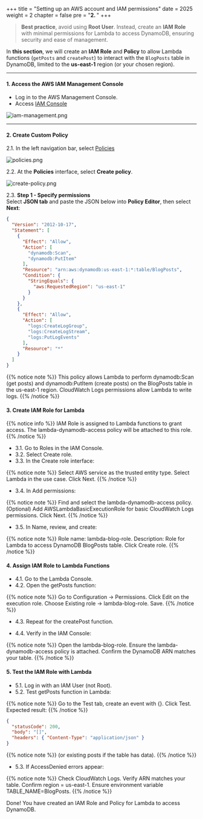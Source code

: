 +++
title = "Setting up an AWS account and IAM permissions"
date = 2025
weight = 2
chapter = false
pre = "<b>2. </b>"
+++

> **Best practice**, avoid using **Root User**. Instead, create an **IAM Role** with minimal permissions for Lambda to access DynamoDB, ensuring security and ease of management.

In **this section**, we will create an **IAM Role** and **Policy** to allow Lambda functions (`getPosts` and `createPost`) to interact with the `BlogPosts` table in DynamoDB, limited to the **us-east-1** region (or your chosen region).

---

#### 1. Access the AWS IAM Management Console
- Log in to the AWS Management Console.
- Access [IAM Console](https://us-east-1.console.aws.amazon.com/iam/home?region=ap-southeast-1#/home)

![iam-management.png](/images/2-Set-Up-AWS-Account-and-IAM-Permissions/2.1.png)

---

#### 2. Create Custom Policy
2.1. In the left navigation bar, select [Policies](https://us-east-1.console.aws.amazon.com/iam/home?region=ap-southeast-1#/policies)

![policies.png](/images/2-Set-Up-AWS-Account-and-IAM-Permissions/2.2.png)

2.2. At the **Policies** interface, select **Create policy**.

![create-policy.png](/images/2-Set-Up-AWS-Account-and-IAM-Permissions/2.3.png)

2.3. **Step 1 - Specify permissions**  
Select **JSON tab** and paste the JSON below into **Policy Editor**, then select **Next**:

```json
{ 
  "Version": "2012-10-17", 
  "Statement": [ 
    { 
      "Effect": "Allow", 
      "Action": [ 
        "dynamodb:Scan", 
        "dynamodb:PutItem" 
      ], 
      "Resource": "arn:aws:dynamodb:us-east-1:*:table/BlogPosts", 
      "Condition": { 
        "StringEquals": { 
          "aws:RequestedRegion": "us-east-1" 
        } 
      } 
    }, 
    { 
      "Effect": "Allow", 
      "Action": [ 
        "logs:CreateLogGroup", 
        "logs:CreateLogStream",
        "logs:PutLogEvents"
      ],
      "Resource": "*"
    }
  ]
}
```
{{% notice note %}}
This policy allows Lambda to perform dynamodb:Scan (get posts) and dynamodb:PutItem (create posts) on the BlogPosts table in the us-east-1 region.
CloudWatch Logs permissions allow Lambda to write logs.
{{% /notice %}}
#### 3. Create IAM Role for Lambda
{{% notice info %}}
IAM Role is assigned to Lambda functions to grant access.
The lambda-dynamodb-access policy will be attached to this role.
{{% /notice %}}

- 3.1. Go to Roles in the IAM Console.
- 3.2. Select Create role.
- 3.3. In the Create role interface:

{{% notice note %}}
Select AWS service as the trusted entity type.
Select Lambda in the use case.
Click Next.
{{% /notice %}}

- 3.4. In Add permissions:

{{% notice note %}}
Find and select the lambda-dynamodb-access policy.
(Optional) Add AWSLambdaBasicExecutionRole for basic CloudWatch Logs permissions.
Click Next.
{{% /notice %}}

- 3.5. In Name, review, and create:

{{% notice note %}}
Role name: lambda-blog-role.
Description: Role for Lambda to access DynamoDB BlogPosts table.
Click Create role.
{{% /notice %}}

#### 4. Assign IAM Role to Lambda Functions
- 4.1. Go to the Lambda Console.
- 4.2. Open the getPosts function:

{{% notice note %}}
Go to Configuration → Permissions.
Click Edit on the execution role.
Choose Existing role → lambda-blog-role.
Save.
{{% /notice %}}

- 4.3. Repeat for the createPost function.

- 4.4. Verify in the IAM Console:

{{% notice note %}}
Open the lambda-blog-role.
Ensure the lambda-dynamodb-access policy is attached.
Confirm the DynamoDB ARN matches your table.
{{% /notice %}}

#### 5. Test the IAM Role with Lambda
- 5.1. Log in with an IAM User (not Root).
- 5.2. Test getPosts function in Lambda:

{{% notice note %}}
Go to the Test tab, create an event with {}.
Click Test.
Expected result:
{{% /notice %}}

```json
{
  "statusCode": 200,
  "body": "[]",
  "headers": { "Content-Type": "application/json" }
}
```
{{% notice note %}}
(or existing posts if the table has data).
{{% /notice %}}

- 5.3. If AccessDenied errors appear:

{{% notice note %}}
Check CloudWatch Logs.
Verify ARN matches your table.
Confirm region = us-east-1.
Ensure environment variable TABLE_NAME=BlogPosts.
{{% /notice %}}


Done! You have created an IAM Role and Policy for Lambda to access DynamoDB. 